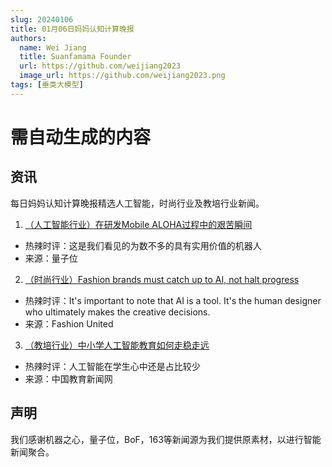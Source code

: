 ```yaml
---
slug: 20240106
title: 01月06日妈妈认知计算晚报
authors:
  name: Wei Jiang
  title: Suanfamama Founder
  url: https://github.com/weijiang2023
  image_url: https://github.com/weijiang2023.png
tags: [垂类大模型]
---
```


# 需自动生成的内容
## 资讯
每日妈妈认知计算晚报精选人工智能，时尚行业及教培行业新闻。

1. [（人工智能行业）在研发Mobile ALOHA过程中的艰苦瞬间](https://mp.weixin.qq.com/s/_tY3b7z9RApm6UfCgOL8qg)
* 热辣时评：这是我们看见的为数不多的具有实用价值的机器人
* 来源：量子位

2. [（时尚行业）Fashion brands must catch up to AI, not halt progress](https://fashionunited.uk/news/fashion/fashion-brands-must-catch-up-to-ai-not-halt-progress/2023040468807)
* 热辣时评：It's important to note that AI is a tool. It's the human designer who ultimately makes the creative decisions.
* 来源：Fashion United

3. [（教培行业）中小学人工智能教育如何走稳走远](https://new.qq.com/rain/a/20231014A02DDI00)
* 热辣时评：人工智能在学生心中还是占比较少
* 来源：中国教育新闻网

## 声明

我们感谢机器之心，量子位，BoF，163等新闻源为我们提供原素材，以进行智能新闻聚合。
